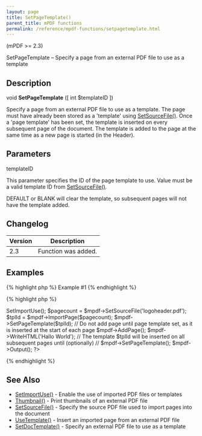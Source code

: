 ```yaml
---
layout: page
title: SetPageTemplate()
parent_title: mPDF functions
permalink: /reference/mpdf-functions/setpagetemplate.html
---
```


<div id="bpmbook" class="bpmbook" style="direction:ltr;">
<div class="topic_user_field">
<div id="U0">
<p>(mPDF &gt;= 2.3)</p>
<p>SetPageTemplate – Specify a page from an external PDF file to use as a template</p>
<h2>Description</h2>

<div class="alert alert-info" role="alert">void <b>SetPageTemplate</b> ([ int <span class="parameter">$templateID</span> ])</div>
<p>Specify a page from an external PDF file to use as a template. The page must have already been stored as a 'template' using <a href="{{ "/reference/mpdf-functions/setsourcefile.html" | prepend: site.baseurl }}">SetSourceFile()</a>. Once a 'page template' has been set, the template is inserted on every subsequent page of the document. The template is added to the page at the same time as a new page is started (in the Header).</p>
<h2>Parameters</h2>
<p class="manual_param_dt"><span class="parameter">templateID</span></p>
<p class="manual_param_dd">This parameter specifies the ID of the page template to use. Value must be a valid template ID from <a href="{{ "/reference/mpdf-functions/setsourcefile.html" | prepend: site.baseurl }}">SetSourceFile()</a>.

<span class="smallblock">DEFAULT</span> or <span class="smallblock">BLANK</span> will clear the template, so subsequent pages will not have the template added.</p>
<h2>Changelog</h2>
<table class="bpmTopic"> <thead>
<tr> <th>Version</th><th>Description</th> </tr>
</thead> <tbody>
<tr>
<td>2.3</td>
<td>Function was added.</td>
</tr>
</tbody> </table>
<h2>Examples</h2>

{% highlight php %}
Example #1
{% endhighlight %}

{% highlight php %}
<?php

<?php

include("../mpdf.php");

$mpdf=new mPDF(); 

$mpdf->SetImportUse(); 

$pagecount = $mpdf->SetSourceFile('logoheader.pdf');

$tplId = $mpdf->ImportPage($pagecount);

$mpdf->SetPageTemplate($tplId); 

// Do not add page until page template set, as it is inserted at the start of each page

$mpdf->AddPage();

$mpdf->WriteHTML('Hallo World');

// The template $tplId will be inserted on all subsequent pages until (optionally)

// $mpdf->SetPageTemplate(); 

$mpdf->Output();

?>
{% endhighlight %}

<h2>See Also</h2>
<ul>
<li><a href="{{ "/reference/mpdf-functions/setimportuse.html" | prepend: site.baseurl }}">SetImportUse()</a> - Enable the use of imported PDF files or templates</li>
<li><a href="{{ "/reference/mpdf-functions/thumbnail.html" | prepend: site.baseurl }}">Thumbnail()</a> - Print thumbnails of an external PDF file

</li>
<li><a href="{{ "/reference/mpdf-functions/setsourcefile.html" | prepend: site.baseurl }}">SetSourceFile()</a> - Specify the source PDF file used to import pages into the document

</li>
<li><a href="{{ "/reference/mpdf-functions/usetemplate.html" | prepend: site.baseurl }}">UseTemplate()</a> - Insert an imported page from an external PDF file

</li>
<li><a href="{{ "/reference/mpdf-functions/setdoctemplate.html" | prepend: site.baseurl }}">SetDocTemplate()</a> - Specify an external PDF file to use as a template

</li>
</ul>
<p>&nbsp;</p>
</div>
</div>

